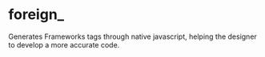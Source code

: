 # foreign_
Generates Frameworks tags through native javascript, helping the designer to develop a more accurate code.

